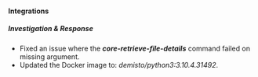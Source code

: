 
#### Integrations
##### Investigation & Response
- Fixed an issue where the ***core-retrieve-file-details*** command failed on missing argument.
- Updated the Docker image to: *demisto/python3:3.10.4.31492*.